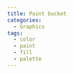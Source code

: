 ```yaml
---
title: Paint bucket
categories:
  - Graphics
tags:
  - color
  - paint
  - fill
  - palette
---
```


